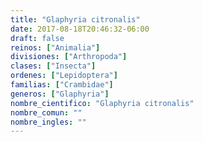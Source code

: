 ```yaml
---
title: "Glaphyria citronalis"
date: 2017-08-18T20:46:32-06:00
draft: false
reinos: ["Animalia"]
divisiones: ["Arthropoda"]
clases: ["Insecta"]
ordenes: ["Lepidoptera"]
familias: ["Crambidae"]
generos: ["Glaphyria"]
nombre_cientifico: "Glaphyria citronalis"
nombre_comun: ""
nombre_ingles: ""
---
```

